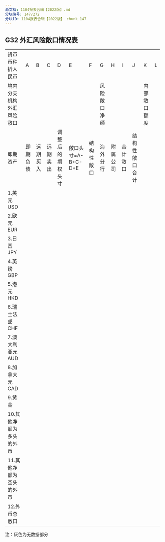 ```yaml
---
源文档: 1104报表合辑【2022版】.md
分块编号: 147/272
分块ID: 1104报表合辑【2022版】_chunk_147
---
```


## G32 外汇风险敞口情况表

|  |  |  |  |  |  |  |  |  |  |  |  |  |
| --- | --- | --- | --- | --- | --- | --- | --- | --- | --- | --- | --- | --- |
| 货币币种折人民币 | A | B | C | D | E | F | G | H | I | J | K | L |
| 境内分支机构外汇风险敞口 | | | | | | | 风险敞口净额 | | | | 内部敞口额度 |
| 即期资产 | 即期负债 | 远期买入 | 远期卖出 | 调整后的期权头寸 | 敞口头寸=A-B+C-D+E | 结构性敞口 | 海外分行 | 附属公司 | 合计敞口 | 结构性敞口合计 |
| 1.美元USD |  |  |  |  |  |  |  |  |  |  |  |  |
| 2.欧元EUR |  |  |  |  |  |  |  |  |  |  |  |  |
| 3.日圆JPY |  |  |  |  |  |  |  |  |  |  |  |  |
| 4.英镑GBP |  |  |  |  |  |  |  |  |  |  |  |  |
| 5.港元HKD |  |  |  |  |  |  |  |  |  |  |  |  |
| 6.瑞士法郎CHF |  |  |  |  |  |  |  |  |  |  |  |  |
| 7.澳大利亚元AUD |  |  |  |  |  |  |  |  |  |  |  |  |
| 8.加拿大元CAD |  |  |  |  |  |  |  |  |  |  |  |  |
| 9.黄金 |  |  |  |  |  |  |  |  |  |  |  |  |
| 10.其他净额为多头的外币 |  |  |  |  |  |  |  |  |  |  |  |  |
| 11.其他净额为空头的外币 |  |  |  |  |  |  |  |  |  |  |  |  |
| 12.外币总敞口 |  |  |  |  |  |  |  |  |  |  |  |  |

注：灰色为无数据部分

